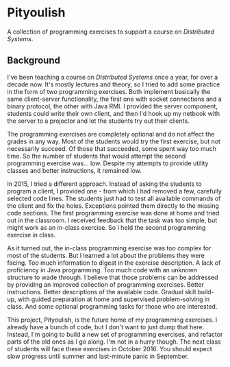 # Pityoulish
A collection of programming exercises to support a course on _Distributed Systems_.

## Background
I've been teaching a course on _Distributed Systems_ once a year, for over a decade now. It's mostly lectures and theory, so I tried to add some practice in the form of two programming exercises. Both implement basically the same client-server functionality, the first one with socket connections and a binary protocol, the other with Java RMI. I provided the server component, students could write their own client, and then I'd hook up my netbook with the server to a projector and let the students try out their clients.

The programming exercises are completely optional and do not affect the grades in any way. Most of the students would try the first exercise, but not necessarily succeed. Of those that succeeded, some spent way too much time. So the number of students that would attempt the second programming exercise was... low. Despite my attempts to provide utility classes and better instructions, it remained low.

In 2015, I tried a different approach. Instead of asking the students to program a client, I provided one - from which I had removed a few, carefully selected code lines. The students just had to test all available commands of the client and fix the holes. Exceptions pointed them directly to the missing code sections.
The first programming exercise was done at home and tried out in the classroom. I received feedback that the task was too simple, but might work as an in-class exercise. So I held the second programming exercise in class.

As it turned out, the in-class programming exercise was too complex for most of the students. But I learned a lot about the problems they were facing. Too much information to digest in the exercise description. A lack of proficiency in Java programming. Too much code with an unknown structure to wade through.
I believe that those problems can be addressed by providing an improved collection of programming exercises. Better instructions. Better descriptions of the available code. Gradual skill build-up, with guided preparation at home and supervised problem-solving in class. And some optional programming tasks for those who are interested.

This project, Pityoulish, is the future home of my programming exercises. I already have a bunch of code, but I don't want to just dump that here. Instead, I'm going to build a new set of programming exercises, and refactor parts of the old ones as I go along. I'm not in a hurry though. The next class of students will face these exercises in October 2016. You should expect slow progress until summer and last-minute panic in September.